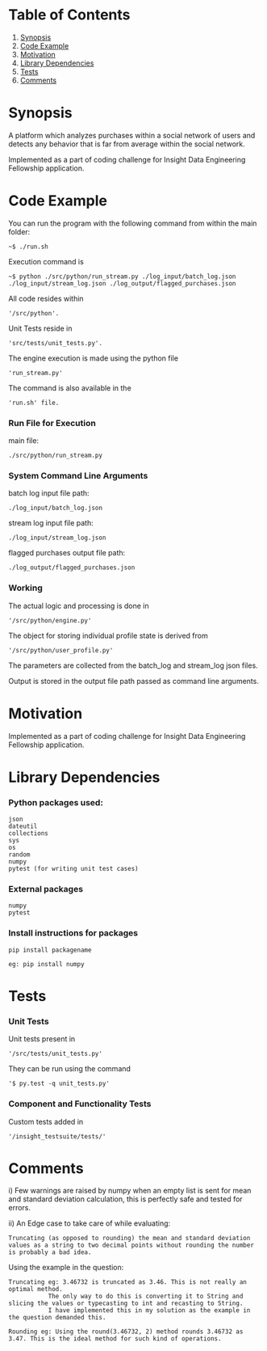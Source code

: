 # Table of Contents
1. [Synopsis](README.md#synopsis)
2. [Code Example](README.md#code-example)
3. [Motivation](README.md#motivation)
4. [Library Dependencies](README.md#library-dependencies)
5. [Tests](README.md#tests)
6. [Comments](README.md#comments)


# Synopsis

A platform which analyzes purchases within a social network of users and detects any behavior that is far from average within the social network.

Implemented as a part of coding challenge for Insight Data Engineering Fellowship application.

# Code Example

You can run the program with the following command from within the main folder:

    ~$ ./run.sh

Execution command is

    ~$ python ./src/python/run_stream.py ./log_input/batch_log.json ./log_input/stream_log.json ./log_output/flagged_purchases.json

All code resides within

    '/src/python'.

Unit Tests reside in

    'src/tests/unit_tests.py'.

The engine execution is made using the python file

    'run_stream.py'

The command is also available in the

    'run.sh' file.

### Run File for Execution

main file:

    ./src/python/run_stream.py

### System Command Line Arguments

batch log input file path:

    ./log_input/batch_log.json

stream log input file path:

    ./log_input/stream_log.json

flagged purchases output file path:

    ./log_output/flagged_purchases.json

### Working

The actual logic and processing is done in

    '/src/python/engine.py'

The object for storing individual profile state is derived from

    '/src/python/user_profile.py'

The parameters are collected from the batch_log and stream_log json files.

Output is stored in the output file path passed as command line arguments.

# Motivation

Implemented as a part of coding challenge for Insight Data Engineering Fellowship application.

# Library Dependencies

### Python packages used:

    json
    dateutil
    collections
    sys
    os
    random
    numpy
    pytest (for writing unit test cases)

### External packages

    numpy
    pytest

### Install instructions for packages

    pip install packagename

    eg: pip install numpy

# Tests

### Unit Tests

Unit tests present in

    '/src/tests/unit_tests.py'

They can be run using the command

    '$ py.test -q unit_tests.py'

### Component and Functionality Tests

Custom tests added in

    '/insight_testsuite/tests/'

# Comments

i) Few warnings are raised by numpy when an empty list is sent for mean and standard deviation calculation, this is perfectly safe and tested for errors.

ii) An Edge case to take care of while evaluating:

    Truncating (as opposed to rounding) the mean and standard deviation values as a string to two decimal points without rounding the number is probably a bad idea.

Using the example in the question:

    Truncating eg: 3.46732 is truncated as 3.46. This is not really an optimal method.
               The only way to do this is converting it to String and slicing the values or typecasting to int and recasting to String.
               I have implemented this in my solution as the example in the question demanded this.

    Rounding eg: Using the round(3.46732, 2) method rounds 3.46732 as 3.47. This is the ideal method for such kind of operations.
















